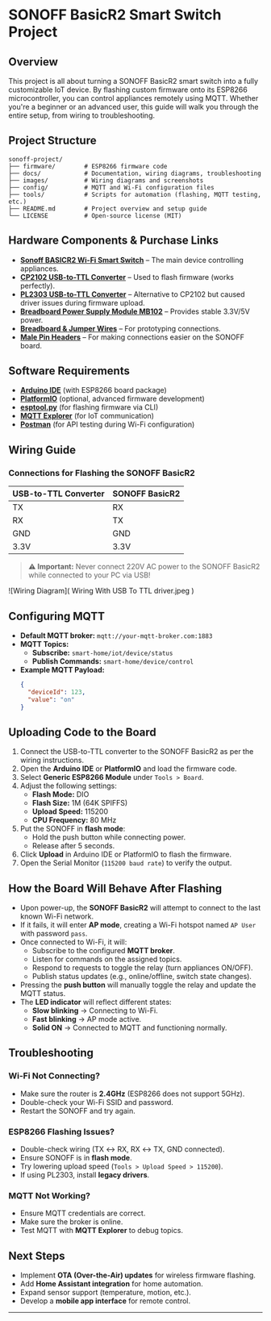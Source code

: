 # SONOFF BasicR2 Smart Switch Project

## Overview
This project is all about turning a SONOFF BasicR2 smart switch into a fully customizable IoT device. By flashing custom firmware onto its ESP8266 microcontroller, you can control appliances remotely using MQTT. Whether you're a beginner or an advanced user, this guide will walk you through the entire setup, from wiring to troubleshooting.

## Project Structure
```
sonoff-project/
├── firmware/        # ESP8266 firmware code
├── docs/            # Documentation, wiring diagrams, troubleshooting
├── images/          # Wiring diagrams and screenshots
├── config/          # MQTT and Wi-Fi configuration files
├── tools/           # Scripts for automation (flashing, MQTT testing, etc.)
├── README.md        # Project overview and setup guide
└── LICENSE          # Open-source license (MIT)
```

## Hardware Components & Purchase Links
- **[Sonoff BASICR2 Wi-Fi Smart Switch](https://makerselectronics.com/product/sonoff-basicr2-wi-fi-diy-smart-switch?srsltid=AfmBOoqasegiy2BBPPESW4KlHC6pUYWSTEYUW-GuiiejeEcG1BcyENYC)** – The main device controlling appliances.
- **[CP2102 USB-to-TTL Converter](https://makerselectronics.com/product/cp2102-usb-2-0-to-ttl-uart-serial-converter-module-5-pin)** – Used to flash firmware (works perfectly).
- **[PL2303 USB-to-TTL Converter](https://makerselectronics.com/product/pl2303-usb-ttl-converter-module)** – Alternative to CP2102 but caused driver issues during firmware upload.
- **[Breadboard Power Supply Module MB102](https://makerselectronics.com/product/breadboard-power-supply-module-mb102?campaignid=20503411856&adgroid=up&network=x&device=c&campaignname=sales_pmax&gad_source=1&gclid=CjwKCAiA5eC9BhAuEiwA3CKwQisTskbinh0KYEqz6HK5Xtfh68w4p3QtMBEzFWRX6KRBZLKPPDOPphoCEgMQAvD_BwE)** – Provides stable 3.3V/5V power.
- **[Breadboard & Jumper Wires](https://makerselectronics.com/)** – For prototyping connections.
- **[Male Pin Headers](https://makerselectronics.com/)** – For making connections easier on the SONOFF board.

## Software Requirements
- **[Arduino IDE](https://www.arduino.cc/)** (with ESP8266 board package)
- **[PlatformIO](https://platformio.org/)** (optional, advanced firmware development)
- **[esptool.py](https://github.com/espressif/esptool)** (for flashing firmware via CLI)
- **[MQTT Explorer](http://mqtt-explorer.com/ )** (for IoT communication)
- **[Postman](https://www.postman.com/)** (for API testing during Wi-Fi configuration)

## Wiring Guide
### **Connections for Flashing the SONOFF BasicR2**
| USB-to-TTL Converter | SONOFF BasicR2 |
|----------------------|---------------|
| TX                  | RX            |
| RX                  | TX            |
| GND                 | GND           |
| 3.3V                | 3.3V          |

> **⚠️ Important:** Never connect 220V AC power to the SONOFF BasicR2 while connected to your PC via USB!

![Wiring Diagram]( Wiring With USB To TTL driver.jpeg )


## Configuring MQTT
- **Default MQTT broker:** `mqtt://your-mqtt-broker.com:1883`
- **MQTT Topics:**
  - **Subscribe:** `smart-home/iot/device/status`
  - **Publish Commands:** `smart-home/device/control`
- **Example MQTT Payload:**
  ```json
  {
    "deviceId": 123,
    "value": "on"
  }
  ```

## Uploading Code to the Board
1. Connect the USB-to-TTL converter to the SONOFF BasicR2 as per the wiring instructions.
2. Open the **Arduino IDE** or **PlatformIO** and load the firmware code.
3. Select **Generic ESP8266 Module** under `Tools > Board`.
4. Adjust the following settings:
   - **Flash Mode:** DIO
   - **Flash Size:** 1M (64K SPIFFS)
   - **Upload Speed:** 115200
   - **CPU Frequency:** 80 MHz
5. Put the SONOFF in **flash mode**:
   - Hold the push button while connecting power.
   - Release after 5 seconds.
6. Click **Upload** in Arduino IDE or PlatformIO to flash the firmware.
7. Open the Serial Monitor (`115200 baud rate`) to verify the output.

## How the Board Will Behave After Flashing
- Upon power-up, the **SONOFF BasicR2** will attempt to connect to the last known Wi-Fi network.
- If it fails, it will enter **AP mode**, creating a Wi-Fi hotspot named `AP User` with password `pass`.
- Once connected to Wi-Fi, it will:
  - Subscribe to the configured **MQTT broker**.
  - Listen for commands on the assigned topics.
  - Respond to requests to toggle the relay (turn appliances ON/OFF).
  - Publish status updates (e.g., online/offline, switch state changes).
- Pressing the **push button** will manually toggle the relay and update the MQTT status.
- The **LED indicator** will reflect different states:
  - **Slow blinking** → Connecting to Wi-Fi.
  - **Fast blinking** → AP mode active.
  - **Solid ON** → Connected to MQTT and functioning normally.

## Troubleshooting
### **Wi-Fi Not Connecting?**
- Make sure the router is **2.4GHz** (ESP8266 does not support 5GHz).
- Double-check your Wi-Fi SSID and password.
- Restart the SONOFF and try again.

### **ESP8266 Flashing Issues?**
- Double-check wiring (TX ↔ RX, RX ↔ TX, GND connected).
- Ensure SONOFF is in **flash mode**.
- Try lowering upload speed (`Tools > Upload Speed > 115200`).
- If using PL2303, install **legacy drivers**.

### **MQTT Not Working?**
- Ensure MQTT credentials are correct.
- Make sure the broker is online.
- Test MQTT with **MQTT Explorer** to debug topics.

## Next Steps
- Implement **OTA (Over-the-Air) updates** for wireless firmware flashing.
- Add **Home Assistant integration** for home automation.
- Expand sensor support (temperature, motion, etc.).
- Develop a **mobile app interface** for remote control.

---

